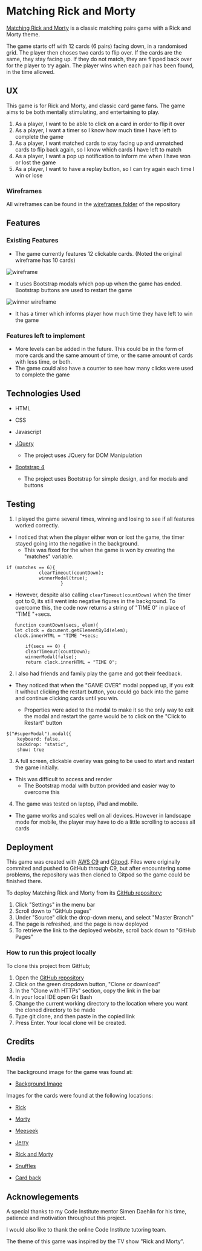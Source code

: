 # Matching Rick and Morty

[Matching Rick and Morty](https://mcoakley92.github.io/matching-rick-and-morty/) is a classic matching pairs game with a Rick and Morty theme. 

The game starts off with 12 cards (6 pairs) facing down, in a randomised grid. The player then choses two cards
to flip over. If the cards are the same, they stay facing up. If they do not match, they are flipped back 
over for the player to try again. The player wins when each pair has been found, in the time allowed. 

## UX 

This game is for Rick and Morty, and classic card game fans. The game aims to be both mentally stimulating, and entertaining to play.

1. As a player, I want to be able to click on a card in order to flip it over 
2. As a player, I want a timer so I know how much time I have left to complete the game
3. As a player, I want matched cards to stay facing up and unmatched cards to flip back again, so I know which cards I have left to match
4. As a player, I want a pop up notification to inform me when I have won or lost the game
5. As a player, I want to have a replay button, so I can try again each time I win or lose


### Wireframes

All wireframes can be found in the [wireframes folder](https://github.com/mcoakley92/matching-rick-and-morty/tree/master/wireframes) of the repository 

## Features

### Existing Features
* The game currently features 12 clickable cards. (Noted the original wireframe has 10 cards)

![wireframe](https://raw.githubusercontent.com/mcoakley92/matching-rick-and-morty/master/wireframes/2-unmatched-pair.png)

* It uses Bootstrap modals which pop up when the game has ended. Bootstrap buttons are used to restart the game

![winner wireframe](https://raw.githubusercontent.com/mcoakley92/matching-rick-and-morty/master/wireframes/5-winner.png)

* It has a timer which informs player how much time they have left to win the game

### Features left to implement
* More levels can be added in the future. This could be in the form of more cards and the same amount of time, or the 
same amount of cards with less time, or both. 
* The game could also have a counter to see how many clicks were used to complete the game 


## Technologies Used

* HTML

* CSS

* Javascript

* [JQuery](LINK)

    * The project uses JQuery for DOM Manipulation

* [Bootstrap 4](LINK)

    * The project uses Bootstrap for simple design, and for modals and buttons





## Testing

1. I played the game several times, winning and losing to see if all features worked correctly. 


* I noticed that when the player either won or lost the game, the timer stayed going into the negative in the background.
    - This was fixed for the when the game is won by creating the "matches" variable.

```
if (matches == 6){
            clearTimeout(countDown);
            winnerModal(true);
                    }
  ```                  
                                       
   * However, despite also calling `clearTimeout(countDown)` when the timer got to 0, its still went into negative 
    figures in the background. To overcome this, the code now returns a string of "TIME 0" in place of "TIME "+secs.

 ```   
    function countDown(secs, elem){
    let clock = document.getElementById(elem);
    clock.innerHTML = "TIME "+secs;
   
        if(secs == 0) {
        clearTimeout(countDown);
        winnerModal(false);
      	return clock.innerHTML = "TIME 0";
  ```      


2. I also had friends and family play the game and got their feedback.
* They noticed that when the "GAME OVER" modal popped up, if you exit it without clicking the restart button, you 
could go back into the game and continue clicking cards until you win. 

    - Properties were aded to the modal to make it so the only way to exit the modal and restart the game would be to click on the "Click to Restart" button

```
$("#superModal").modal({
	keyboard: false,
	backdrop: "static",
	show: true
```


3. A full screen, clickable overlay was going to be used to start and restart the game initially. 
* This was difficult to access and render
    - The Bootstrap modal with button provided and easier way to overcome this


4. The game was tested on laptop, iPad and mobile. 
* The game works and scales well on all devices. However in landscape mode for mobile, the player may have to do a little scrolling to access all cards


## Deployment

This game was created with [AWS C9](https://aws.amazon.com/cloud9/?origin=c9io) and [Gitpod](https://www.gitpod.io/).
Files were originally commited and pushed to GitHub through C9, but after encountering some problems, the repository was then cloned
to Gitpod so the game could be finished there. 

To deploy Matching Rick and Morty from its [GitHub repository](https://github.com/mcoakley92/matching-rick-and-morty);

1. Click "Settings" in the menu bar
2. Scroll down to "GitHub pages"
3. Under "Source" click the drop-down menu, and select "Master Branch"
4. The page is refreshed, and the page is now deployed
5. To retrieve the link to the deployed website, scroll back down to "GitHub Pages"

### How to run this project locally

To clone this project from GitHub;

1. Open the [GitHub repository](https://github.com/mcoakley92/matching-rick-and-morty)
2. Click on the green dropdown button, "Clone or download"
3. In the "Clone with HTTPs" section, copy the link in the bar
4. In your local IDE open Git Bash
5. Change the current working directory to the location where you want the cloned directory to be made
6. Type git clone, and then paste in the copied link
7. Press Enter. Your local clone will be created.
    

## Credits

### Media
The background image for the game was found at:

* [Background Image](https://nebula.wsimg.com/a1cc1c259eeae5a37cb70f0ab3b46217?AccessKeyId=0FDC079973B83A5D980E&disposition=0&alloworigin=1)

Images for the cards were found at the following locations:

* [Rick](https://i.pinimg.com/originals/7b/aa/25/7baa252dbdfeed669c152bedd2fa5feb.jpg)

* [Morty](https://store.playstation.com/en-us/product/UP0151-CUSA09971_00-AV00000000000002)

* [Meeseek](https://steemitimages.com/DQmfHedFJStzXRDC2R5fnWrAiYJqWaknPaYTfeQWQe8Boxh/flat%2C800x800%2C075%2Cf.u1.jpg)

* [Jerry](https://www.google.com/url?sa=i&source=images&cd=&ved=2ahUKEwjBhOOHx4PmAhU0oXEKHWeED9EQjRx6BAgBEAQ&url=https%3A%2F%2Fwww.teepublic.com%2Ft-shirt%2F299958-rick-and-morty-jerry&psig=AOvVaw0Ha_iFQax3JMcDDtsVGpBy&ust=1574709200132690)

* [Rick and Morty](https://ya-webdesign.com/download.html)

* [Snuffles](https://lh3.googleusercontent.com/XM8nvs1UZSOFf4ICTRDN7zmw9RtfN2gT8JoxSbKzrxoOutDd2R1kQX9CVy6qsfHNyDyM=s85)

* [Card back](https://www.trendsinternational.com/media/catalog/product/cache/1/image/9df78eab33525d08d6e5fb8d27136e95/1/5/15460_rick-and-morty_portal_4x6.jpg)

## Acknowlegements
A special thanks to my Code Institute mentor Simen Daehlin for his time, patience and motivation throughout this project.

I would also like to thank the online Code Institute tutoring team.

The theme of this game was inspired by the TV show "Rick and Morty".